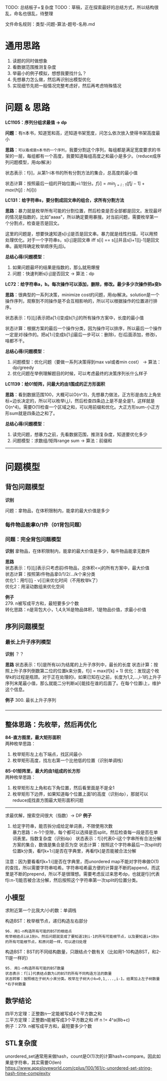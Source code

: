 TODO: 总结板子+复杂度
TODO：草稿，正在探索最好的总结方式，所以结构很乱，命名也很乱，待整理

文件命名规则：类型-问题-算法-题号-名称.md

# 通用思路
1. 读题的同时做想象
2. 看数据范围推测复杂度
3. 举最小的例子模拟，想想我要找什么？
4. 先想暴力怎么做，然后再识别出模型优化
5. 实现细节先把一般情况完整考虑好，然后再考虑特殊情况

# 问题 & 思路

**LC1105：序列分组求最值 -> dp**

**问题**：有n本书，知道宽和高，还知道书架宽度，问怎么依次放入使得书架高度最小

**思路**：`可以看成是n本书的一个序列`，我要分割这个序列，每组都是满足宽度要求的书架的一层，每组都有一个高度，我要知道每组高度之和最小是多少。（reduce成序列问题模型，用dp解决）

状态表示：f[i]，从第1-i本书的所有分割方法的集合，总高度的最小值

状态计算：按照最后一组的开始位置j=i:1划分。$f[i] = min_{j=i:1}(f[j - 1] + max(h[j]:h[i]))$

**LC131：给字符串s，要分割成回文串的组合，求所有分割方法**

**思路**：暴力就是枚举所有可能的分割位置，然后检查是否全部都是回文。发现最坏的情况是指数的，比如"aaaa"，所以确定要用暴搜。对当前问题，需要枚举第一个分割点，检查是否是回文。

这里的问题是，想要快速知道s[i:j]是否是回文串。暴力就是线性扫描，可以用预处理优化。对于一个字符串s，s[i:j]是回文串 iff s[i] == s[j]并且s[i+1][j-1]是回文串。画矩阵确定枚举顺序先j后i。

**总结心得/问题模型**：
1. 如果问题最坏的结果是指数的，那么就用爆搜
2. 问题：快速判断s[i:j]是否回文 -> 算法：dp

**LC72：给字符串a，b。每次操作可以添加，删除，修改。最少多少次操作把a变b**

**思路**：很典型的一系列决策，minimize cost的问题，用dp解决。solution是一个操作序列，观察到不同操作是不会互相影响的，所以可以根据操作的位置进行排序。

状态表示：f[i][j]表示把a[1:i]变成b[1:j]的所有操作方案中，长度的最小值

状态计算：根据方案的最后一个操作分类，因为操作可以排序，所以最后一个操作一定是对i操作的。把a[1:i]变成b[1:j]最后一步可以：删除i，在i后面添加，修改i，啥都不干。

**总结心得/问题模型**：
1. 问题模型：优化问题（要做一系列决策得到max val或者min cost） -> 算法：dp/greedy
2. 优化问题在举例理解题目的时候，可以考虑最终的决策序列长什么样子

**LC1139：给01矩阵，问最大的由1围成的正方形面积**

**思路**：看到数据范围100，大概可以O(n^3)，先想暴力做法，正方形是由左上角坐标+边长决定的，所以可以枚举i,j,l，然后检查四条边上是不是全是1，这样就是O(n^4)。需要O(1)检查一个区域之和，可以用前缀和优化。大正方形sum-小正方形sum就是四条边之和了。

**总结心得/问题模型**：
1. 读完问题，想暴力之前，先看数据范围，推测复杂度，知道要优化多少
2. 问题模型：求数组/矩阵range sum -> 算法：前缀和

---

# 问题模型

## 背包问题模型

**识别**

问题：拿物品，在体积限制内，能拿的最大价值是多少

### 每件物品能拿0/1件（01背包问题）

### 问题：完全背包问题模型

**识别**
拿物品，在体积限制内，能拿的最大价值是多少，每件物品能拿无数件

**思路**  
状态表示：f[i][j]表示只考虑前i件物品，总体积<=j的所有方案中，最大价值  
状态计算：按照第i件物品拿0/1/2/.../k个来分类  
优化1：用f[i][j - v[i]]来优化时间（不用枚举k了）  
优化2：用滚动数组来优化空间  

**例子**  
279. n被写成平方和，最短要多少个数  
转化思路：n是背包大小，1,4,9,16是物品体积，1是物品价值，求最小价值

## 序列问题模型

### 最长上升子序列模型

**识别**
？？

**思路**
状态表示：f[i]是所有以i为结尾的上升子序列中，最长的长度
状态计算：按照上升子序列倒数第二位的位置k来分类，f[i] = max(f[k] + 1)
优化：发现这个枚举k的过程是瓶颈。对于正在处理的i，如果已知在i之前，长度为1,2,...,i-1的上升子序列末尾最小值，那么就能二分判断a[i]能挂在谁的后面了。在每个位置i上，维护这个信息。

**例子**
300. 最长上升子序列

### 

---

## 整体思路：先枚举，然后再优化

**84-直方图里，最大矩形面积**  
两种枚举思路：
1. 枚举矩形左上右下端点，找区间最小
2. 枚举矩形高度，找左右第一个比他低的位置（识别单调栈）

**85-01矩阵里，最大的由1组成的长方形**  
两种枚举思路：
1. 枚举矩形左上角和右下角位置，然后看里面是不是全1
2. 枚举矩形下边界，如果知道每个位置上面1的高度（识别dp），那就可以reduce成找直方图最大矩形面积问题


---
求最优解，搜索空间很大（指数）-> DP
**例子**  
1.   给定字符串，能否拆分成给定单词表，不限使用次数  
暴力思路：n-1个空隙，每个都可以选择是否split，然后检查每一段是否在单词表里。指数复杂度（识别dp）
状态表示：f[i]代表0-i这个字串所有合法分解方案的集合，数值是集合是否为空
状态计算：按照这个字符串最后一次split的位置k分类，看f[k+1:i]是否在字典里，再看f[k]是否能被合法分解

注意：因为要看看f[k+1:i]是否在字典里，而unordered map不能对字符串做O(1)的查找，所以需要字符串哈希。字符串哈希最方便的计算是不断的append，而这里是不断的prepend，所以不是很理想。需要考虑反过来思考dp，也就是f[i]代表f[i:n-1]能否被合法分解，然后按照这个字符串第一次split的位置分类。

## 小模型
求附近第一个比我大/小的数：单调栈

构造BST：枚举根节点，递归构造左右部分
```
96. 用1-n构造所有可能的BST的根结点
枚举根结点i从1到n，然后问题就变成了要知道1到i-1的所有可能根节点，以及要知道i+1到n的所有可能根节点，和原问题一样，可以递归处理
```

构造BST：BST的不同结构数量，只跟结点个数有关（比如用1-10构造BST，和2-11是一样的）
```
95. 用1-n构造所有可能的BST数量
状态表示：f[i]代表结点数为i的BST的所有不同构造方法的数量
状态转移：按照根左子树大小来分类。枚举左子树大小k=0,1,...,i-1，结果加上左子树数量*右子树数量
```




## 数学结论

四平方定理：正整数n一定能被写成4个平方数之和  
三平方定理：正整数n能被写成3个平方数之和 iff n != 4^a(8b+c)  
例子：279. n被写成平方和，最短要多少个数

## STL复杂度
unordered_set通常用来做hash，count是O(1)次的计算hash+compare。因此如果是字符串，其实需要O(len) 
https://www.appsloveworld.com/cplus/100/161/c-unordered-set-string-hash-time-complexity